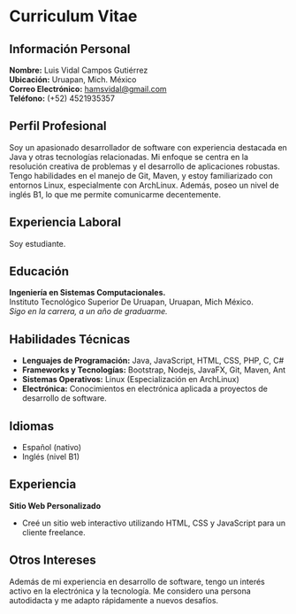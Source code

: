 # Curriculum Vitae

## Información Personal
**Nombre:** Luis Vidal Campos Gutiérrez  
**Ubicación:** Uruapan, Mich. México  
**Correo Electrónico:** hamsvidal@gmail.com  
**Teléfono:** (+52) 4521935357  

## Perfil Profesional
Soy un apasionado desarrollador de software con experiencia destacada en Java y otras tecnologías relacionadas. Mi enfoque se centra en la resolución creativa de problemas y el desarrollo de aplicaciones robustas. Tengo habilidades en el manejo de Git, Maven, y estoy familiarizado con entornos Linux, especialmente con ArchLinux. Además, poseo un nivel de inglés B1, lo que me permite comunicarme decentemente.

## Experiencia Laboral
Soy estudiante.

## Educación
**Ingeniería en Sistemas Computacionales.**  
Instituto Tecnológico Superior De Uruapan, Uruapan, Mich México.  
*Sigo en la carrera, a un año de graduarme.*

## Habilidades Técnicas
- **Lenguajes de Programación:** Java, JavaScript, HTML, CSS, PHP, C, C#
- **Frameworks y Tecnologías:** Bootstrap, Nodejs, JavaFX, Git, Maven, Ant
- **Sistemas Operativos:** Linux (Especialización en ArchLinux)
- **Electrónica:** Conocimientos en electrónica aplicada a proyectos de desarrollo de software.

## Idiomas
- Español (nativo)
- Inglés (nivel B1)

## Experiencia
**Sitio Web Personalizado**
- Creé un sitio web interactivo utilizando HTML, CSS y JavaScript para un cliente freelance.

## Otros Intereses
Además de mi experiencia en desarrollo de software, tengo un interés activo en la electrónica y la tecnología. Me considero una persona autodidacta y me adapto rápidamente a nuevos desafíos.
